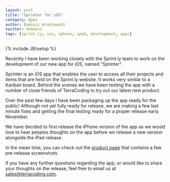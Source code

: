 ```yaml
---
layout: post
title: "Sprinter for iOS"
category: Apps
author: Dominic Wroblewski
twitter: domness
tags: [sprint.ly, ios, iphone, ipad, development, apps]
---
```

{% include JB/setup %}

Recently I have been working closely with the Sprint.ly team to work on the development of our new app for iOS, named "Sprinter".

Sprinter is an iOS app that enables the user to access all their projects and items that are held on the Sprint.ly website. It works very similar to a Kanban board. Behind the scenes we have been testing the app with a number of close friends of TerraCoding to try out our latest new product.

Over the past few days I have been packaging up the app ready for the public! Although not yet fully ready for release, we are making a few last minute fixes and getting the final testing ready for a proper release early November.

We have decided to first release the iPhone version of the app as we would love to hear peoples thoughts on the app before we release a new version alongside the iPad release.

In the mean time, you can check out the [product page](http://terracoding.com/sprintly/index.html) that contains a few pre-release screenshots.

If you have any further questions regarding the app, or would like to share your thoughts on the release, feel free to email us at [sales@terracoding.com](mailto:sales@terracoding.com).
